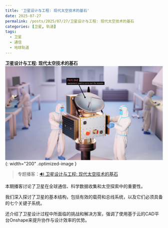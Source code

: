 ```yaml
---
title: '卫星设计与工程: 现代太空技术的基石'
date: 2025-07-27
permalink: /posts/2025/07/27/卫星设计与工程: 现代太空技术的基石
categories: [卫星, 轨道]
tags:
  - 卫星
  - 通信
  - 地球轨道
---
```


**卫星设计与工程: 现代太空技术的基石**  
![卫星](/images/posts/卫星设计.PNG){: width="200" .optimized-image }


> 专题播客：[🔊 卫星设计与工程: 现代太空技术的基石](https://monica.im/ai-podcast/share?id=711f3d59-fab5-4597-afb6-c1497a4df095)

本期播客讨论了卫星在全球通信、科学数据收集和太空探索中的重要性。

我们深入探讨了卫星的基本结构，包括有效的载荷和总线系统，以及它们必须具备的七个关键子系统。

还介绍了卫星设计过程中所面临的挑战和解决方案，强调了使用基于云的CAD平台Onshape来提升协作与设计效率的优势。